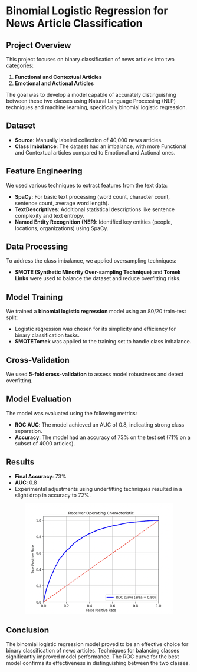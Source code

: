 # Binomial Logistic Regression for News Article Classification

## Project Overview
This project focuses on binary classification of news articles into two categories:
1. **Functional and Contextual Articles**
2. **Emotional and Actional Articles**

The goal was to develop a model capable of accurately distinguishing between these two classes using Natural Language Processing (NLP) techniques and machine learning, specifically binomial logistic regression.

## Dataset
- **Source**: Manually labeled collection of 40,000 news articles.
- **Class Imbalance**: The dataset had an imbalance, with more Functional and Contextual articles compared to Emotional and Actional ones.

## Feature Engineering
We used various techniques to extract features from the text data:
- **SpaCy**: For basic text processing (word count, character count, sentence count, average word length).
- **TextDescriptives**: Additional statistical descriptions like sentence complexity and text entropy.
- **Named Entity Recognition (NER)**: Identified key entities (people, locations, organizations) using SpaCy.

## Data Processing
To address the class imbalance, we applied oversampling techniques:
- **SMOTE (Synthetic Minority Over-sampling Technique)** and **Tomek Links** were used to balance the dataset and reduce overfitting risks.

## Model Training
We trained a **binomial logistic regression** model using an 80/20 train-test split:
- Logistic regression was chosen for its simplicity and efficiency for binary classification tasks.
- **SMOTETomek** was applied to the training set to handle class imbalance.

## Cross-Validation
We used **5-fold cross-validation** to assess model robustness and detect overfitting.

## Model Evaluation
The model was evaluated using the following metrics:
- **ROC AUC**: The model achieved an AUC of 0.8, indicating strong class separation.
- **Accuracy**: The model had an accuracy of 73% on the test set (71% on a subset of 4000 articles).

## Results
- **Final Accuracy**: 73%
- **AUC**: 0.8
- Experimental adjustments using underfitting techniques resulted in a slight drop in accuracy to 72%.

<div align="center">
  <img src="results.png" alt="Preview" width="400">
</div>

## Conclusion
The binomial logistic regression model proved to be an effective choice for binary classification of news articles. Techniques for balancing classes significantly improved model performance. The ROC curve for the best model confirms its effectiveness in distinguishing between the two classes.
